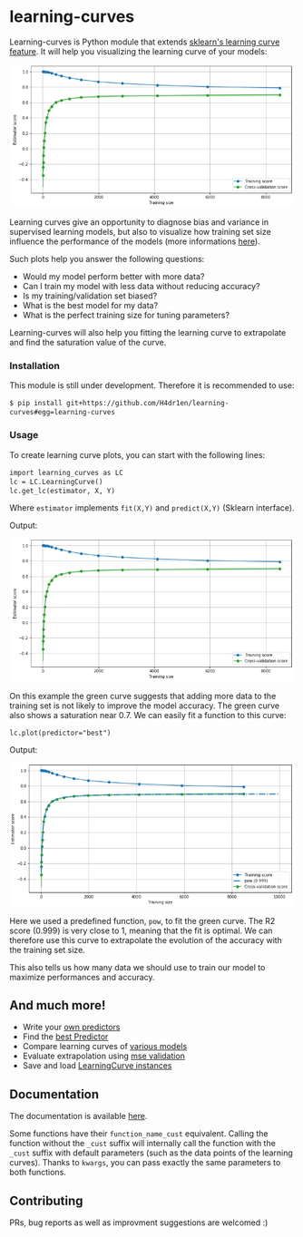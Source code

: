 # learning-curves

Learning-curves is Python module that extends [sklearn's learning curve feature](https://scikit-learn.org/stable/modules/generated/sklearn.model_selection.learning_curve.html). It will help you visualizing the learning curve of your models:

![alt text](https://github.com/H4dr1en/learning-curves/blob/master/images/learning_curve_no_fit.png)

Learning curves give an opportunity to diagnose bias and variance in supervised learning models, but also to visualize how training set size influence the performance of the models (more informations [here](https://www.dataquest.io/blog/learning-curves-machine-learning/)).

Such plots help you answer the following questions:
 - Would my model perform better with more data?
 - Can I train my model with less data without reducing accuracy?
 - Is my training/validation set biased?
 - What is the best model for my data?
 - What is the perfect training size for tuning parameters?
 
 Learning-curves will also help you fitting the learning curve to extrapolate and find the saturation value of the curve.

### Installation

This module is still under development. Therefore it is recommended to use:
```
$ pip install git+https://github.com/H4dr1en/learning-curves#egg=learning-curves
```

### Usage

To create learning curve plots, you can start with the following lines:

```
import learning_curves as LC
lc = LC.LearningCurve()
lc.get_lc(estimator, X, Y)
```
Where `estimator` implements `fit(X,Y)` and `predict(X,Y)` (Sklearn interface).

Output:

![alt text](https://github.com/H4dr1en/learning-curves/blob/master/images/learning_curve_no_fit.png)

On this example the green curve suggests that adding more data to the training set is not likely to improve the model accuracy. The green curve also shows a saturation near 0.7. We can easily fit a function to this curve:

```
lc.plot(predictor="best")
```
Output:

![alt text](https://github.com/H4dr1en/learning-curves/blob/master/images/learning_curve_simple.png)

Here we used a predefined function, `pow`, to fit the green curve. The R2 score (0.999) is very close to 1, meaning that the fit is optimal. We can therefore use this curve to extrapolate the evolution of the accuracy with the training set size.

This also tells us how many data we should use to train our model to maximize performances and accuracy.

## And much more!

- Write your [own predictors](https://h4dr1en.github.io/learning-curves/intro.html#custom-predictors)
- Find the [best Predictor](https://h4dr1en.github.io/learning-curves/intro.html#find-the-best-predictor)
- Compare learning curves of [various models](https://h4dr1en.github.io/learning-curves/intro.html#compare-learning-curves-of-various-models)
- Evaluate extrapolation using [mse validation](https://h4dr1en.github.io/learning-curves/intro.html#evaluate-extrapolation-using-mse-validation)
- Save and load [LearningCurve instances](https://h4dr1en.github.io/learning-curves/intro.html#save-and-load-learningcurve-instances)

## Documentation

The documentation is available [here](https://h4dr1en.github.io/learning-curves/). 

Some functions have their `function_name_cust` equivalent. Calling the function without the `_cust` suffix will internally call the function with the `_cust` suffix with default parameters (such as the data points of the learning curves). Thanks to `kwargs`, you can pass exactly the same parameters to both functions.

## Contributing

PRs, bug reports as well as improvment suggestions are welcomed :)

